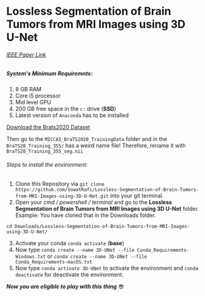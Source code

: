 # Lossless Segmentation of Brain Tumors from MRI Images using 3D U-Net 

###### [IEEE Paper Link](https://ieeexplore.ieee.org/document/10089263/keywords#keywords)

##### System's Minimum Requiremnts:
   1. 8 GB RAM
   2. Core i5 processor
   3. Mid level GPU
   4. 200 GB free space in the `c:` drive (**SSD**)
   5. Latest version of `Anaconda` has to be installed

[Download the Brats2020 Dataset](https://www.kaggle.com/datasets/awsaf49/brats2020-training-data)

Then go to the `MICCAI_BraTS2020_TrainingData` folder and in the `BraTS20_Training_355/` has a weird name file!
Therefore, rename it with `BraTS20_Training_355_seg.nii`


###### Steps to install the environment:

   1. Clone this Repository via `git clone https://github.com/SowatRafi/Lossless-Segmentation-of-Brain-Tumors-from-MRI-Images-using-3D-U-Net.git` into your git terminal.
   2. Open your *cmd / powershell / terminal* and go to the **Lossless Segmentation of Brain Tumors from MRI Images using 3D U-Net** folder.
    Example: You have cloned that in the Downloads folder.
    
    cd Downloads/Lossless-Segmentation-of-Brain-Tumors-from-MRI-Images-using-3D-U-Net/
    
   3. Activate your conda `conda activate` (**base**)
   4. Now type `conda create --name 3D-UNet --file Conda_Requirements-Windows.txt` or `conda create --name 3D-UNet --file Conda_Requirements-macOS.txt`
   5. Now type `conda activate 3D-UNet` to activate the environment and `conda deactivate` for deactivate the environment.

**_Now you are eligible to play with this thing_** 😎
